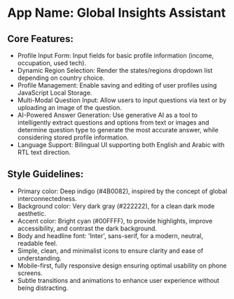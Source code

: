 # **App Name**: Global Insights Assistant

## Core Features:

- Profile Input Form: Input fields for basic profile information (income, occupation, used tech).
- Dynamic Region Selection: Render the states/regions dropdown list depending on country choice.
- Profile Management: Enable saving and editing of user profiles using JavaScript Local Storage.
- Multi-Modal Question Input: Allow users to input questions via text or by uploading an image of the question.
- AI-Powered Answer Generation: Use generative AI as a tool to intelligently extract questions and options from text or images and determine question type to generate the most accurate answer, while considering stored profile information.
- Language Support: Bilingual UI supporting both English and Arabic with RTL text direction.

## Style Guidelines:

- Primary color: Deep indigo (#4B0082), inspired by the concept of global interconnectedness.
- Background color: Very dark gray (#222222), for a clean dark mode aesthetic.
- Accent color: Bright cyan (#00FFFF), to provide highlights, improve accessibility, and contrast the dark background.
- Body and headline font: 'Inter', sans-serif, for a modern, neutral, readable feel.
- Simple, clean, and minimalist icons to ensure clarity and ease of understanding.
- Mobile-first, fully responsive design ensuring optimal usability on phone screens.
- Subtle transitions and animations to enhance user experience without being distracting.